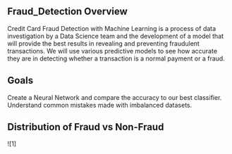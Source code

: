 ## Fraud_Detection Overview

Credit Card Fraud Detection with Machine Learning is a process of data investigation by a Data Science team and the development of a model that will provide the best results in revealing and preventing fraudulent transactions. 
We will use various predictive models to see how accurate they are in detecting whether a transaction is a normal payment or a fraud.

## Goals

Create a Neural Network and compare the accuracy to our best classifier.
Understand common mistakes made with imbalanced datasets.

## Distribution of Fraud vs Non-Fraud

![1]
